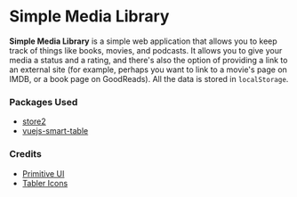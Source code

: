 # Simple Media Library

**Simple Media Library** is a simple web application that allows you to keep track of things like books, movies, and podcasts. It allows you to give your media a status and a rating, and there's also the option of providing a link to an external site (for example, perhaps you want to link to a movie's page on IMDB, or a book page on GoodReads). All the data is stored in `localStorage`.

### Packages Used  
* [store2](https://www.npmjs.com/package/store2)
* [vuejs-smart-table](https://www.npmjs.com/package/vuejs-smart-table)

### Credits
* [Primitive UI](https://taniarascia.github.io/primitive/index.html)
* [Tabler Icons](https://tablericons.com/)